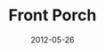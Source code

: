 ---
layout: message
category: message
series: "The Backyard Gospel"
title: "Front Porch"
date: 2012-05-26
audio-description: "Brian Tome examines how to start a conversation about Jesus with your friends—no matter what you believe."
audio: "http://www.crossroads.net/players/media/hq/backyardgospel_01.mp3"
audio-title: "Front Porch"
audio-duration: "48&#58;54"
program-description: "Program"
program: "http://www.crossroads.net/players/media/hq/05_26-27_12Program.pdf"
program-title: "Front Porch"
video-description: "Brian Tome examines how to start a conversation about Jesus with your friends—no matter what you believe."
video-title: "Front Porch"
video: "https://s3.amazonaws.com/crossroadsvideomessages/backyardgospel_01.mp4"
video-poster: "https://www.crossroads.net/uploadedfiles/backyardgospel_01_still.jpg"
---